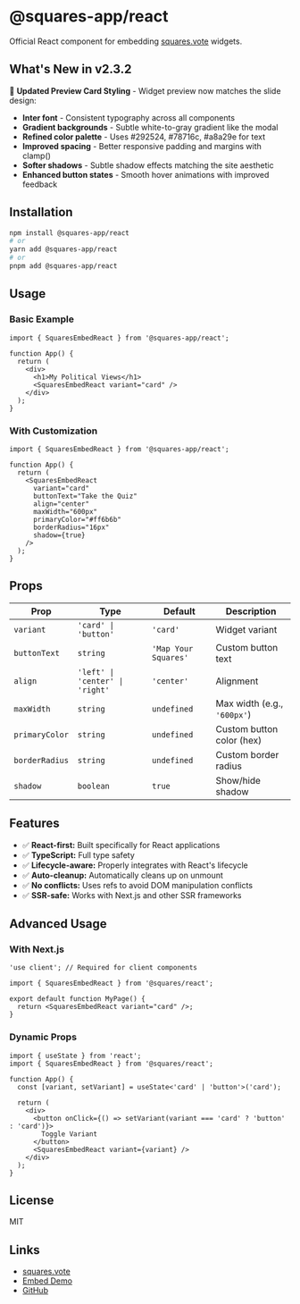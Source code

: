 # @squares-app/react

Official React component for embedding [squares.vote](https://squares.vote) widgets.

## What's New in v2.3.2

🎨 **Updated Preview Card Styling** - Widget preview now matches the slide design:
- **Inter font** - Consistent typography across all components
- **Gradient backgrounds** - Subtle white-to-gray gradient like the modal
- **Refined color palette** - Uses #292524, #78716c, #a8a29e for text
- **Improved spacing** - Better responsive padding and margins with clamp()
- **Softer shadows** - Subtle shadow effects matching the site aesthetic
- **Enhanced button states** - Smooth hover animations with improved feedback

## Installation

```bash
npm install @squares-app/react
# or
yarn add @squares-app/react
# or
pnpm add @squares-app/react
```

## Usage

### Basic Example

```tsx
import { SquaresEmbedReact } from '@squares-app/react';

function App() {
  return (
    <div>
      <h1>My Political Views</h1>
      <SquaresEmbedReact variant="card" />
    </div>
  );
}
```

### With Customization

```tsx
import { SquaresEmbedReact } from '@squares-app/react';

function App() {
  return (
    <SquaresEmbedReact
      variant="card"
      buttonText="Take the Quiz"
      align="center"
      maxWidth="600px"
      primaryColor="#ff6b6b"
      borderRadius="16px"
      shadow={true}
    />
  );
}
```

## Props

| Prop | Type | Default | Description |
|------|------|---------|-------------|
| `variant` | `'card' \| 'button'` | `'card'` | Widget variant |
| `buttonText` | `string` | `'Map Your Squares'` | Custom button text |
| `align` | `'left' \| 'center' \| 'right'` | `'center'` | Alignment |
| `maxWidth` | `string` | `undefined` | Max width (e.g., `'600px'`) |
| `primaryColor` | `string` | `undefined` | Custom button color (hex) |
| `borderRadius` | `string` | `undefined` | Custom border radius |
| `shadow` | `boolean` | `true` | Show/hide shadow |

## Features

- ✅ **React-first:** Built specifically for React applications
- ✅ **TypeScript:** Full type safety
- ✅ **Lifecycle-aware:** Properly integrates with React's lifecycle
- ✅ **Auto-cleanup:** Automatically cleans up on unmount
- ✅ **No conflicts:** Uses refs to avoid DOM manipulation conflicts
- ✅ **SSR-safe:** Works with Next.js and other SSR frameworks

## Advanced Usage

### With Next.js

```tsx
'use client'; // Required for client components

import { SquaresEmbedReact } from '@squares/react';

export default function MyPage() {
  return <SquaresEmbedReact variant="card" />;
}
```

### Dynamic Props

```tsx
import { useState } from 'react';
import { SquaresEmbedReact } from '@squares/react';

function App() {
  const [variant, setVariant] = useState<'card' | 'button'>('card');

  return (
    <div>
      <button onClick={() => setVariant(variant === 'card' ? 'button' : 'card')}>
        Toggle Variant
      </button>
      <SquaresEmbedReact variant={variant} />
    </div>
  );
}
```

## License

MIT

## Links

- [squares.vote](https://squares.vote)
- [Embed Demo](https://squares.vote/embed)
- [GitHub](https://github.com/seanbhart/squares)
